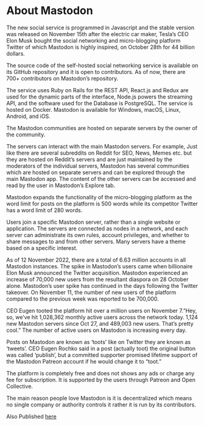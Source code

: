 # About Mastodon

The new social service is programmed in Javascript and the stable version was released on November 15th after the electric car maker, Tesla’s CEO Elon Musk bought the social networking and micro-blogging platform Twitter of which Mastodon is highly inspired, on October 28th for 44 billion dollars.

The source code of the self-hosted social networking service is available on its GitHub repository and it is open to contributors. As of now, there are 700+ contributors on Mastodon’s repository.

The service uses Ruby on Rails for the REST API, React.js and Redux are used for the dynamic parts of the interface, Node.js powers the streaming API, and the software used for the Database is PostgreSQL. The service is hosted on Docker. Mastodon is available for Windows, macOS, Linux, Android, and iOS.

The Mastodon communities are hosted on separate servers by the owner of the community.

The servers can interact with the main Mastodon servers. For example, Just like there are several subreddits on Reddit for SEO, News, Memes etc. but they are hosted on Reddit’s servers and are just maintained by the moderators of the individual servers, Mastodon has several communities which are hosted on separate servers and can be explored through the main Mastodon app. The content of the other servers can be accessed and read by the user in Mastodon’s Explore tab.

Mastodon expands the functionality of the micro-blogging platform as the word limit for posts on the platform is 500 words while its competitor Twitter has a word limit of 280 words.

Users join a specific Mastodon server, rather than a single website or application. The servers are connected as nodes in a network, and each server can administrate its own rules, account privileges, and whether to share messages to and from other servers. Many servers have a theme based on a specific interest.

As of 12 November 2022, there are a total of 6.63 million accounts in all Mastodon instances. The spike in Mastodon’s users came when billionaire Elon Musk announced the Twitter acquisition. Mastodon experienced an increase of 70,000 new users from the resultant diaspora on 28 October alone. Mastodon’s user spike has continued in the days following the Twitter takeover. On November 11, the number of new users of the platform compared to the previous week was reported to be 700,000.

CEO Eugen tooted the platform hit over a million users on November 7.“Hey, so, we’ve hit 1,028,362 monthly active users across the network today. 1,124 new Mastodon servers since Oct 27, and 489,003 new users. That’s pretty cool.” The number of active users on Mastodon is increasing every day.

Posts on Mastodon are known as ‘toots’ like on Twitter they are known as ‘tweets’. CEO Eugen Rochko said in a post (actually toot) the original button was called ‘publish’, but a committed supporter promised lifetime support of the Mastodon Patreon account if he would change it to “toot.”

The platform is completely free and does not shows any ads or charge any fee for subscription. It is supported by the users through Patreon and Open Collective.

The main reason people love Mastodon is it is decentralized which means no single company or authority controls it rather it is run by its contributors.

Also Published [here](https://mayankvikash.in/posts/all-you-need-to-know-about-mastodon/)

